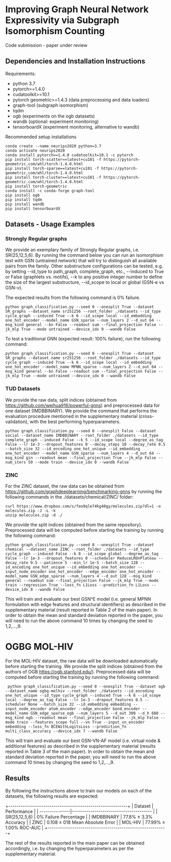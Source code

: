 # Improving Graph Neural Network Expressivity via Subgraph Isomorphism Counting

Code submission - paper under review


## Dependencies and Installation Instructions

Requirements:
- python 3.7
- pytorch>=1.4.0
- cudatoolkit>=10.1
- pytorch geometric>=1.4.3 (data preprocessing and data loaders)
- graph-tool (subgraph isomorphism)
- tqdm
- ogb (experiments on the ogb datasets)
- wandb (optional: experiment monitoring)
- tensorboardX (experiment monitoring, alternative to wandb)

Recommended setup installations
```
conda create --name neurips2020 python=3.7
conda activate neurips2020
conda install pytorch==1.4.0 cudatoolkit=10.1 -c pytorch
pip install torch-scatter==latest+cu101 -f https://pytorch-geometric.com/whl/torch-1.4.0.html
pip install torch-sparse==latest+cu101 -f https://pytorch-geometric.com/whl/torch-1.4.0.html
pip install torch-cluster==latest+cu101 -f https://pytorch-geometric.com/whl/torch-1.4.0.html
pip install torch-geometric
conda install -c conda-forge graph-tool
pip install ogb
pip install tqdm
pip install wandb
pip install tensorboardX

```
## Datasets - Usage Examples

### Strongly Regular graphs

We provide an exemplary family of Strongly Regular graphs, i.e. SR(25,12,5,6). By running the command below you can run an isomorphism test with GSN (untrained network) that will try to distinguish all available pairs from the family. Other substructure configurations can be tested, e.g. by setting --id_type to path_graph, complete_graph, etc., --induced to True or False (graphlets vs. motifs), --k to any positive integer number to define the size of the largest substructure, --id_scope to local or global (GSN-e vs GSN-v).

The expected results from the following command is 0% failure.
```Cycle GSN-e (6-length graphlet cycles)
python graph_classification.py --seed 0 --onesplit True --dataset SR_graphs --dataset_name sr251256 --root_folder ./datasets --id_type cycle_graph --induced True --k 6 --id_scope local --id_embedding one_hot_encoder --model_name GSN_sparse --num_layers 2 --d_out 64 --msg_kind general --bn False --readout sum --final_projection False --jk_mlp True --mode untrained --device_idx 9 --wandb False
```

To test a traditional GNN (expected result: 100% failure), run the following command:
```traditional GNN (equiv. to 1-WL)
python graph_classification.py --seed 0 --onesplit True --dataset SR_graphs --dataset_name sr251256 --root_folder ./datasets --id_type cycle_graph --induced True --k 6 --id_scope local --id_embedding one_hot_encoder --model_name MPNN_sparse --num_layers 2 --d_out 64 --msg_kind general --bn False --readout sum --final_projection False --jk_mlp True --mode untrained --device_idx 0 --wandb False
```

### TUD Datasets

We provide the raw data, split indices (obtained from https://github.com/weihua916/powerful-gnns) and preprocessed data for one dataset (IMDBBINARY). We provide the command that performs the evaluation procedure mentioned in the supplementary material (cross-validation), with the best performing hyperparameters.

```
python graph_classification.py --seed 0 --onesplit False --dataset social --dataset_name IMDBBINARY --root_folder ./datasets --id_type complete_graph --induced False --k 5 --id_scope local --degree_as_tag False --lr 1e-3 --dropout_features 0 --decay_steps 10 --decay_rate 0.5 --batch_size 32 --id_encoding one_hot_unique --id_embedding one_hot_encoder --model_name GSN_sparse --num_layers 4 --d_out 64 --msg_kind gin --readout mean --final_projection True --jk_mlp False --num_iters 50 --mode train --device_idx 0 --wandb False
```

### ZINC

For the ZINC dataset, the raw data can be obtained from https://github.com/graphdeeplearning/benchmarking-gnns by running the following commands in the ./datasets/chemical/ZINC/ folder:
```
curl https://www.dropbox.com/s/feo9qle74kg48gy/molecules.zip?dl=1 -o molecules.zip -J -L -k
unzip molecules.zip -d ./
```
We provide the split indices (obtained from the same repository). Preprocessed data will be computed before starting the training by running the following command:
```
python graph_classification.py --seed 0 --onesplit True --dataset chemical --dataset_name ZINC --root_folder ./datasets --id_type cycle_graph --induced False --k 8 --id_scope global --degree_as_tag False --lr 1e-3 --dropout_features 0 --scheduler ReduceLROnPlateau --decay_rate 0.5 --patience 5 --min_lr 1e-5 --batch_size 128 --id_encoding one_hot_unique --id_embedding one_hot_encoder --input_node_encoder one_hot_encoder --edge_encoder one_hot_encoder --model_name GSN_edge_sparse --num_layers 4 --d_out 128 --msg_kind general --readout sum --final_projection False --jk_mlp True --mode train --regression True --loss_fn L1Loss --prediction_fn L1Loss --device_idx 8 --wandb False
```

This will train and evaluate our best GSN^E model (i.e. general MPNN formulation with edge features and structural identifiers) as described in the supplementary material (result reported in Table 2 of the main paper). In order to obtain the mean and standard deviation reported in the paper, you will need to run the above command 10 times by changing the seed to 1,2,...,9.

# OGBG MOL-HIV

For the MOL-HIV dataset, the raw data will be downloaded automatically before starting the training. We provide the split indices (obtained from the authors of OGB https://ogb.stanford.edu/). Preprocessed data will be computed before starting the training by running the following command:
```
 python graph_classification.py --seed 0 --onesplit True --dataset ogb --dataset_name ogbg-molhiv --root_folder ./datasets --id_encoding one_hot_unique --id_type cycle_graph --induced True --k 6 --id_scope local --degree_as_tag False --lr 1e-3 --dropout_features 0.5 --scheduler None --batch_size 32 --id_embedding embedding --input_node_encoder atom_encoder --edge_encoder bond_encoder --model_name GSN_edge_sparse_ogb --num_layers 5 --d_out 300 --d_h 600 --msg_kind ogb --readout mean --final_projection False --jk_mlp False --mode train --features_scope full --vn True --input_vn_encoder embedding --loss_fn BCEWithLogitsLoss --prediction_fn multi_class_accuracy --device_idx 7 --wandb False
```

This will train and evaluate our best GSN-VN-AF model (i.e. virtual node & additional features) as described in the supplementary material (results reported in Table 3 of the main paper). In order to obtain the mean and standard deviation reported in the paper, you will need to run the above command 10 times by changing the seed to 1,2,...,9.


## Results

By following the instructions above to train our models on each of the datasets, the following results are expected:

+----------------------------------------------------------+
|   Dataset      |      Performance                        |
| ---------------|---------------------------------------  |
|  SR(25,12,5,6) |     0%              Failure Percentage  |
|  IMDBBINARY    |     77.8% ± 3.3%    Accuracy            |
|  ZINC          |     0.108 ± 018     Mean Absolute Error |
|  MOL-HIV       |     77.99% ± 1.00%  ROC-AUC             |
+----------------------------------------------------------+

The rest of the results reported in the main paper can be obtained accordingly, i.e. by changing the hyperparameters as per the supplementary material.
